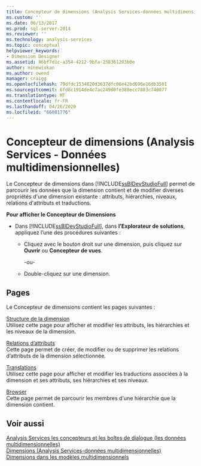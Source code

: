 ```yaml
---
title: Concepteur de dimensions (Analysis Services-données multidimensionnelles) | Microsoft Docs
ms.custom: ''
ms.date: 06/13/2017
ms.prod: sql-server-2014
ms.reviewer: ''
ms.technology: analysis-services
ms.topic: conceptual
helpviewer_keywords:
- Dimension Designer
ms.assetid: 46bf7d1c-a354-4212-9bfa-258361203b0e
author: minewiskan
ms.author: owend
manager: craigg
ms.openlocfilehash: 79dfdc1534820d3637dfc06e42bd696e26db3501
ms.sourcegitcommit: 6fd8c1914de4c7ac24900fe388ecc7883c740077
ms.translationtype: MT
ms.contentlocale: fr-FR
ms.lasthandoff: 04/26/2020
ms.locfileid: "66081776"
---
```

# <a name="dimension-designer-analysis-services---multidimensional-data"></a>Concepteur de dimensions (Analysis Services - Données multidimensionnelles)
  Le Concepteur de dimensions dans [!INCLUDE[ssBIDevStudioFull](../includes/ssbidevstudiofull-md.md)] permet de parcourir les données que la dimension contient et de modifier diverses propriétés d'une dimension existante : attributs, hiérarchies, niveaux, relations d'attributs et traductions.  
  
 **Pour afficher le Concepteur de Dimensions**  
  
-   Dans [!INCLUDE[ssBIDevStudioFull](../includes/ssbidevstudiofull-md.md)], dans **l’Explorateur de solutions**, appliquez l’une des procédures suivantes :  
  
    -   Cliquez avec le bouton droit sur une dimension, puis cliquez sur **Ouvrir** ou **Concepteur de vues**.  
  
         -ou-  
  
    -   Double-cliquez sur une dimension.  
  
## <a name="pages"></a>Pages  
 Le Concepteur de dimensions contient les pages suivantes :  
  
 [Structure de la dimension](dimension-structure-dimension-designer-analysis-services-multidimensional-data.md)  
 Utilisez cette page pour afficher et modifier les attributs, les hiérarchies et les niveaux de la dimension.  
  
 [Relations d’attributs](attribute-relationships-dimension-designer-analysis-services-multidimensional-data.md)  
 Cette page permet de créer, de modifier ou de supprimer les relations d’attributs de la dimension sélectionnée.  
  
 [Translations](translations-dimension-designer-analysis-services-multidimensional-data.md)  
 Utilisez cette page pour afficher et modifier les traductions associées à la dimension et ses attributs, ses hiérarchies et ses niveaux.  
  
 [Browser](browser-dimension-designer-analysis-services-multidimensional-data.md)  
 Cette page permet de parcourir les membres d'une hiérarchie que la dimension contient.  
  
## <a name="see-also"></a>Voir aussi  
 [Analysis Services les concepteurs et les boîtes de dialogue &#40;les données multidimensionnelles&#41;](analysis-services-designers-and-dialog-boxes-multidimensional-data.md)   
 [Dimensions &#40;Analysis Services-données multidimensionnelles&#41;](multidimensional-models-olap-logical-dimension-objects/dimensions-analysis-services-multidimensional-data.md)   
 [Dimensions dans les modèles multidimensionnels](multidimensional-models/dimensions-in-multidimensional-models.md)  
  
  
